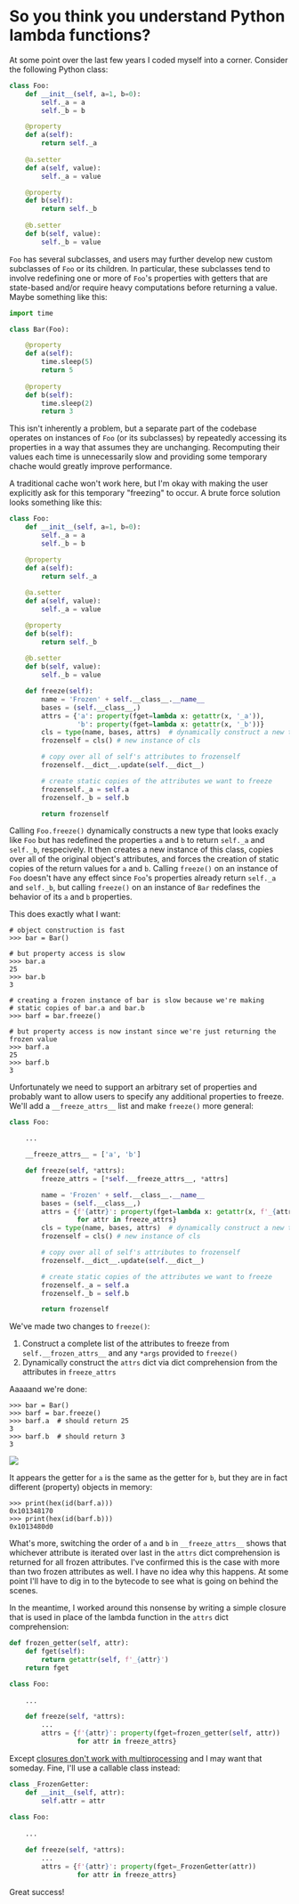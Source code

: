 # So you think you understand Python lambda functions?

At some point over the last few years I coded myself into a corner. Consider the following Python class:

```python
class Foo:
    def __init__(self, a=1, b=0):
        self._a = a
        self._b = b

    @property
    def a(self):
        return self._a
    
    @a.setter
    def a(self, value):
        self._a = value

    @property
    def b(self):
        return self._b
    
    @b.setter
    def b(self, value):
        self._b = value
```

``Foo`` has several subclasses, and users may further develop new custom subclasses of 
``Foo`` or its children. In particular, these subclasses tend to involve redefining one 
or more of ``Foo``'s properties with getters that are state-based and/or require heavy 
computations before returning a value. Maybe something like this:

```python
import time

class Bar(Foo):

    @property
    def a(self):
        time.sleep(5)
        return 5
    
    @property
    def b(self):
        time.sleep(2)
        return 3
```


This isn't inherently a problem, but a separate part of the codebase operates on instances 
of ``Foo`` (or its subclasses) by repeatedly accessing its properties in a way that assumes 
they are unchanging. Recomputing their values each time is unnecessarily slow and providing 
some temporary chache would greatly improve performance.

A traditional cache won't work here, but I'm okay with making the user explicitly ask for 
this temporary "freezing" to occur. A brute force solution looks something like this:

```python
class Foo:
    def __init__(self, a=1, b=0):
        self._a = a
        self._b = b

    @property
    def a(self):
        return self._a
    
    @a.setter
    def a(self, value):
        self._a = value

    @property
    def b(self):
        return self._b
    
    @b.setter
    def b(self, value):
        self._b = value

    def freeze(self):
        name = 'Frozen' + self.__class__.__name__
        bases = (self.__class__,)
        attrs = {'a': property(fget=lambda x: getattr(x, '_a')),
                 'b': property(fget=lambda x: getattr(x, '_b'))}
        cls = type(name, bases, attrs)  # dynamically construct a new type
        frozenself = cls() # new instance of cls

        # copy over all of self's attributes to frozenself
        frozenself.__dict__.update(self.__dict__)

        # create static copies of the attributes we want to freeze
        frozenself._a = self.a
        frozenself._b = self.b

        return frozenself
```

Calling ``Foo.freeze()`` dynamically constructs a new type that looks exacly like
``Foo`` but has redefined the properties ``a`` and ``b`` to return ``self._a`` and
``self._b``, respecively. It then creates a new instance of this class, copies over
all of the original object's attributes, and forces the creation of static copies
of the return values for ``a`` and ``b``. Calling ``freeze()`` on an instance of
``Foo`` doesn't have any effect since ``Foo``'s properties already return
``self._a`` and ``self._b``, but calling ``freeze()`` on an instance of ``Bar``
redefines the behavior of its ``a`` and ``b`` properties.

This does exactly what I want:

```pycon
# object construction is fast
>>> bar = Bar()

# but property access is slow
>>> bar.a  
25 
>>> bar.b
3

# creating a frozen instance of bar is slow because we're making 
# static copies of bar.a and bar.b
>>> barf = bar.freeze()

# but property access is now instant since we're just returning the frozen value
>>> barf.a
25
>>> barf.b
3
```

Unfortunately we need to support an arbitrary set of properties and probably want to 
allow users to specify any additional properties to freeze. We'll add a 
``__freeze_attrs__`` list and make ``freeze()`` more general:

```python
class Foo:

    ...

    __freeze_attrs__ = ['a', 'b']

    def freeze(self, *attrs):
        freeze_attrs = [*self.__freeze_attrs__, *attrs]

        name = 'Frozen' + self.__class__.__name__
        bases = (self.__class__,)
        attrs = {f'{attr}': property(fget=lambda x: getattr(x, f'_{attr}'))
                 for attr in freeze_attrs}
        cls = type(name, bases, attrs)  # dynamically construct a new type
        frozenself = cls() # new instance of cls

        # copy over all of self's attributes to frozenself
        frozenself.__dict__.update(self.__dict__)

        # create static copies of the attributes we want to freeze
        frozenself._a = self.a
        frozenself._b = self.b

        return frozenself
```


We've made two changes to ``freeze()``:

1. Construct a complete list of the attributes to freeze from ``self.__frozen_attrs__`` and any ``*args`` provided to ``freeze()``
2. Dynamically construct the ``attrs`` dict via dict comprehension from the attributes in ``freeze_attrs``

Aaaaand we're done:

```pycon
>>> bar = Bar()
>>> barf = bar.freeze()
>>> barf.a  # should return 25
3
>>> barf.b  # should return 3
3
```

<img src="blink.gif">


It appears the getter for ``a`` is the same as the getter for ``b``, 
but they are in fact different (property) objects in memory:

```pycon
>>> print(hex(id(barf.a)))
0x101348170
>>> print(hex(id(barf.b)))
0x1013480d0
```

What's more, switching the order of ``a`` and ``b`` in ``__freeze_attrs__`` 
shows that whichever attribute is iterated over last in the ``attrs`` dict 
comprehension is returned for all frozen attributes. I've confirmed this is 
the case with more than two frozen attributes as well. I have no idea why 
this happens. At some point I'll have to dig in to the bytecode to see what 
is going on behind the scenes.

In the meantime, I worked around this nonsense by writing a simple closure 
that is used in place of the lambda function in the ``attrs`` dict comprehension:

```python
def frozen_getter(self, attr):
    def fget(self):
        return getattr(self, f'_{attr}')
    return fget

class Foo:
    
    ...

    def freeze(self, *attrs):
        ...
        attrs = {f'{attr}': property(fget=frozen_getter(self, attr))
                 for attr in freeze_attrs}
```


Except [closures don't work with multiprocessing](https://www.stevenengelhardt.com/2013/01/16/python-multiprocessing-module-and-closures/) 
and I may want that someday. Fine, I'll use a callable class instead:

```python
class _FrozenGetter:
    def __init__(self, attr):
        self.attr = attr
    
class Foo:
    
    ...

    def freeze(self, *attrs):
        ...
        attrs = {f'{attr}': property(fget=_FrozenGetter(attr))
                 for attr in freeze_attrs}
```

Great success!
